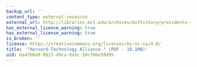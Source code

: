```yaml
---
backup_url: ''
content_type: external-resource
external_url: http://libraries.mit.edu/archives/mithistory/presidents-reports/1905.pdf
has_external_licence_warning: true
has_external_license_warning: true
is_broken: ''
license: https://creativecommons.org/licenses/by-nc-sa/4.0/
title: '"Harvard-Technology Alliance." (PDF - 10.1MB)'
uid: 6a47b8a9-881f-49ca-8a5c-58cf0be58d95
---
```

